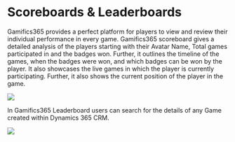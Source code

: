 # Scoreboards & Leaderboards

Gamifics365 provides a perfect platform for players to view and review their individual performance in every game. Gamifics365 scoreboard gives a detailed analysis of the players starting with their Avatar Name, Total games participated in and the badges won. Further, it outlines the timeline of the games, when the badges were won, and which badges can be won by the player. It also showcases the live games in which the player is currently participating. Further, it also shows the current position of the player in the game.

![](<../../.gitbook/assets/Scoreboard new\_1.png>)

In Gamifics365 Leaderboard users can search for the details of any Game created within Dynamics 365 CRM.

![](../../.gitbook/assets/Leaderboards\_2.png)
